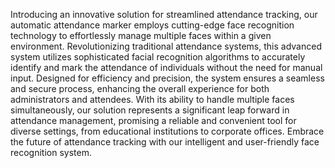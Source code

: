 Introducing an innovative solution for streamlined attendance tracking, our automatic
attendance marker employs cutting-edge face recognition technology to effortlessly
manage multiple faces within a given environment. Revolutionizing traditional
attendance systems, this advanced system utilizes sophisticated facial recognition
algorithms to accurately identify and mark the attendance of individuals without the
need for manual input. Designed for efficiency and precision, the system ensures a
seamless and secure process, enhancing the overall experience for both administrators
and attendees. With its ability to handle multiple faces simultaneously, our solution
represents a significant leap forward in attendance management, promising a reliable
and convenient tool for diverse settings, from educational institutions to corporate
offices. Embrace the future of attendance tracking with our intelligent and user-friendly
face recognition system.
